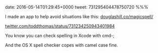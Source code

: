 date: 2016-05-14T01:29:45+0000
tweet: 731295404478750720
%%%

I made an app to help avoid situations like this: [douglashill.co/magicspell/](http://douglashill.co/magicspell/)

[twitter.com/toddthomas/status/731234250943401984](https://twitter.com/toddthomas/status/731234250943401984)

You know you can check spelling in Xcode with cmd-;

And the OS X spell checker copes with camel case fine.
